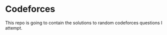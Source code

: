 Codeforces
==========

This repo is going to contain the solutions to random codeforces questions I attempt.
